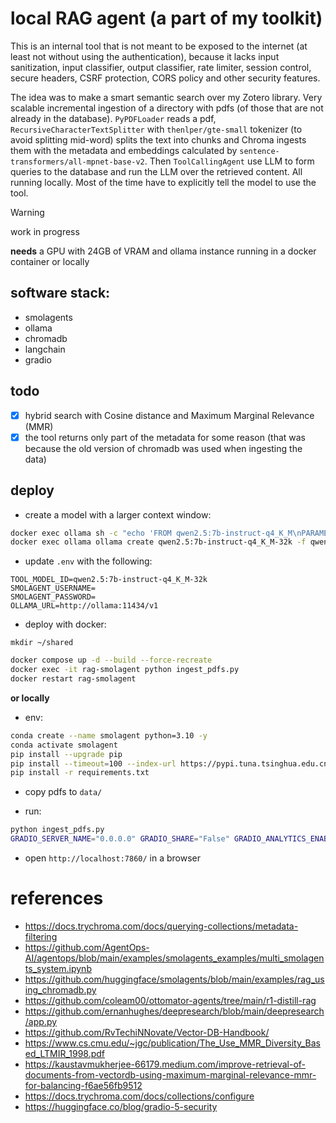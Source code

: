 # local RAG agent (a part of my toolkit)

This is an internal tool that is not meant to be exposed to the internet (at least not without using the authentication), because it lacks input sanitization, input classifier, output classifier, rate limiter, session control, secure headers, CSRF protection, CORS policy and other security features.

The idea was to make a smart semantic search over my Zotero library. Very scalable incremental ingestion of a directory with pdfs (of those that are not already in the database). `PyPDFLoader` reads a pdf, `RecursiveCharacterTextSplitter` with `thenlper/gte-small` tokenizer (to avoid splitting mid-word) splits the text into chunks and Chroma ingests them with the metadata and embeddings calculated by `sentence-transformers/all-mpnet-base-v2`. Then `ToolCallingAgent` use LLM to form queries to the database and run the LLM over the retrieved content. All running locally. Most of the time have to explicitly tell the model to use the tool.

> [!WARNING]
> work in progress

**needs** a GPU with 24GB of VRAM and ollama instance running in a docker container or locally

## software stack:

- smolagents
- ollama
- chromadb
- langchain
- gradio

## todo

- [x] hybrid search with Cosine distance and Maximum Marginal Relevance (MMR)
- [x] the tool returns only part of the metadata for some reason (that was because the old version of chromadb was used when ingesting the data)

## deploy

- create a model with a larger context window:

```bash
docker exec ollama sh -c "echo 'FROM qwen2.5:7b-instruct-q4_K_M\nPARAMETER num_ctx 32768' | tee qwen2.5:7b-instruct-q4_K_M-32k.cfg"
docker exec ollama ollama create qwen2.5:7b-instruct-q4_K_M-32k -f qwen2.5:7b-instruct-q4_K_M-32k.cfg
```

- update `.env` with the following:

```
TOOL_MODEL_ID=qwen2.5:7b-instruct-q4_K_M-32k
SMOLAGENT_USERNAME=
SMOLAGENT_PASSWORD=
OLLAMA_URL=http://ollama:11434/v1
```

- deploy with docker:

`mkdir ~/shared`

```bash
docker compose up -d --build --force-recreate
docker exec -it rag-smolagent python ingest_pdfs.py
docker restart rag-smolagent
```

**or locally**

- env:

```bash
conda create --name smolagent python=3.10 -y
conda activate smolagent
pip install --upgrade pip
pip install --timeout=100 --index-url https://pypi.tuna.tsinghua.edu.cn/simple --find-links https://mirror.sjtu.edu.cn/pytorch-wheels/torch_stable.html torch===2.2.2+cu118 torchaudio===2.2.2+cu118
pip install -r requirements.txt
```

- copy pdfs to `data/`

- run:

```bash
python ingest_pdfs.py
GRADIO_SERVER_NAME="0.0.0.0" GRADIO_SHARE="False" GRADIO_ANALYTICS_ENABLED="False" python smolagent_rag.py
```

- open `http://localhost:7860/` in a browser

# references

- https://docs.trychroma.com/docs/querying-collections/metadata-filtering
- https://github.com/AgentOps-AI/agentops/blob/main/examples/smolagents_examples/multi_smolagents_system.ipynb
- https://github.com/huggingface/smolagents/blob/main/examples/rag_using_chromadb.py
- https://github.com/coleam00/ottomator-agents/tree/main/r1-distill-rag
- https://github.com/ernanhughes/deepresearch/blob/main/deepresearch/app.py
- https://github.com/RvTechiNNovate/Vector-DB-Handbook/
- https://www.cs.cmu.edu/~jgc/publication/The_Use_MMR_Diversity_Based_LTMIR_1998.pdf
- https://kaustavmukherjee-66179.medium.com/improve-retrieval-of-documents-from-vectordb-using-maximum-marginal-relevance-mmr-for-balancing-f6ae56fb9512
- https://docs.trychroma.com/docs/collections/configure
- https://huggingface.co/blog/gradio-5-security
